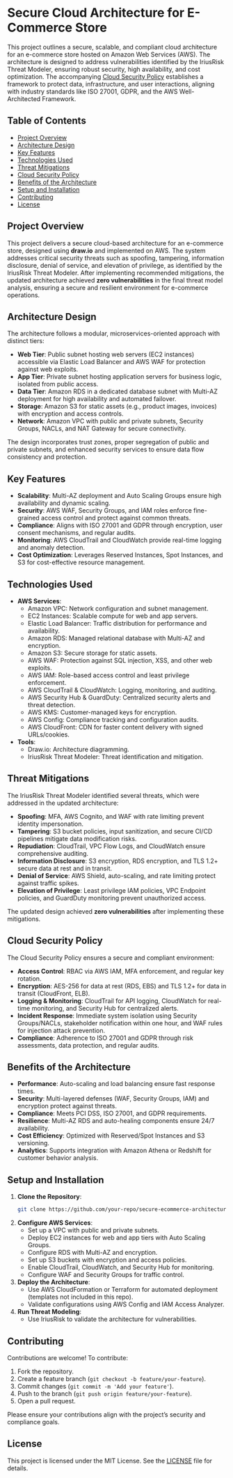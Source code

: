 # Secure Cloud Architecture for E-Commerce Store

This project outlines a secure, scalable, and compliant cloud architecture for an e-commerce store hosted on Amazon Web Services (AWS). The architecture is designed to address vulnerabilities identified by the IriusRisk Threat Modeler, ensuring robust security, high availability, and cost optimization. The accompanying [Cloud Security Policy](#cloud-security-policy) establishes a framework to protect data, infrastructure, and user interactions, aligning with industry standards like ISO 27001, GDPR, and the AWS Well-Architected Framework.

## Table of Contents
- [Project Overview](#project-overview)
- [Architecture Design](#architecture-design)
- [Key Features](#key-features)
- [Technologies Used](#technologies-used)
- [Threat Mitigations](#threat-mitigations)
- [Cloud Security Policy](#cloud-security-policy)
- [Benefits of the Architecture](#benefits-of-the-architecture)
- [Setup and Installation](#setup-and-installation)
- [Contributing](#contributing)
- [License](#license)

## Project Overview
This project delivers a secure cloud-based architecture for an e-commerce store, designed using **draw.io** and implemented on AWS. The system addresses critical security threats such as spoofing, tampering, information disclosure, denial of service, and elevation of privilege, as identified by the IriusRisk Threat Modeler. After implementing recommended mitigations, the updated architecture achieved **zero vulnerabilities** in the final threat model analysis, ensuring a secure and resilient environment for e-commerce operations.

## Architecture Design
The architecture follows a modular, microservices-oriented approach with distinct tiers:
- **Web Tier**: Public subnet hosting web servers (EC2 instances) accessible via Elastic Load Balancer and AWS WAF for protection against web exploits.
- **App Tier**: Private subnet hosting application servers for business logic, isolated from public access.
- **Data Tier**: Amazon RDS in a dedicated database subnet with Multi-AZ deployment for high availability and automated failover.
- **Storage**: Amazon S3 for static assets (e.g., product images, invoices) with encryption and access controls.
- **Network**: Amazon VPC with public and private subnets, Security Groups, NACLs, and NAT Gateway for secure connectivity.

The design incorporates trust zones, proper segregation of public and private subnets, and enhanced security services to ensure data flow consistency and protection.

## Key Features
- **Scalability**: Multi-AZ deployment and Auto Scaling Groups ensure high availability and dynamic scaling.
- **Security**: AWS WAF, Security Groups, and IAM roles enforce fine-grained access control and protect against common threats.
- **Compliance**: Aligns with ISO 27001 and GDPR through encryption, user consent mechanisms, and regular audits.
- **Monitoring**: AWS CloudTrail and CloudWatch provide real-time logging and anomaly detection.
- **Cost Optimization**: Leverages Reserved Instances, Spot Instances, and S3 for cost-effective resource management.

## Technologies Used
- **AWS Services**:
  - Amazon VPC: Network configuration and subnet management.
  - EC2 Instances: Scalable compute for web and app servers.
  - Elastic Load Balancer: Traffic distribution for performance and availability.
  - Amazon RDS: Managed relational database with Multi-AZ and encryption.
  - Amazon S3: Secure storage for static assets.
  - AWS WAF: Protection against SQL injection, XSS, and other web exploits.
  - AWS IAM: Role-based access control and least privilege enforcement.
  - AWS CloudTrail & CloudWatch: Logging, monitoring, and auditing.
  - AWS Security Hub & GuardDuty: Centralized security alerts and threat detection.
  - AWS KMS: Customer-managed keys for encryption.
  - AWS Config: Compliance tracking and configuration audits.
  - AWS CloudFront: CDN for faster content delivery with signed URLs/cookies.
- **Tools**:
  - Draw.io: Architecture diagramming.
  - IriusRisk Threat Modeler: Threat identification and mitigation.

## Threat Mitigations
The IriusRisk Threat Modeler identified several threats, which were addressed in the updated architecture:
- **Spoofing**: MFA, AWS Cognito, and WAF with rate limiting prevent identity impersonation.
- **Tampering**: S3 bucket policies, input sanitization, and secure CI/CD pipelines mitigate data modification risks.
- **Repudiation**: CloudTrail, VPC Flow Logs, and CloudWatch ensure comprehensive auditing.
- **Information Disclosure**: S3 encryption, RDS encryption, and TLS 1.2+ secure data at rest and in transit.
- **Denial of Service**: AWS Shield, auto-scaling, and rate limiting protect against traffic spikes.
- **Elevation of Privilege**: Least privilege IAM policies, VPC Endpoint policies, and GuardDuty monitoring prevent unauthorized access.

The updated design achieved **zero vulnerabilities** after implementing these mitigations.

## Cloud Security Policy
The Cloud Security Policy ensures a secure and compliant environment:
- **Access Control**: RBAC via AWS IAM, MFA enforcement, and regular key rotation.
- **Encryption**: AES-256 for data at rest (RDS, EBS) and TLS 1.2+ for data in transit (CloudFront, ELB).
- **Logging & Monitoring**: CloudTrail for API logging, CloudWatch for real-time monitoring, and Security Hub for centralized alerts.
- **Incident Response**: Immediate system isolation using Security Groups/NACLs, stakeholder notification within one hour, and WAF rules for injection attack prevention.
- **Compliance**: Adherence to ISO 27001 and GDPR through risk assessments, data protection, and regular audits.

## Benefits of the Architecture
- **Performance**: Auto-scaling and load balancing ensure fast response times.
- **Security**: Multi-layered defenses (WAF, Security Groups, IAM) and encryption protect against threats.
- **Compliance**: Meets PCI DSS, ISO 27001, and GDPR requirements.
- **Resilience**: Multi-AZ RDS and auto-healing components ensure 24/7 availability.
- **Cost Efficiency**: Optimized with Reserved/Spot Instances and S3 versioning.
- **Analytics**: Supports integration with Amazon Athena or Redshift for customer behavior analysis.

## Setup and Installation
1. **Clone the Repository**:
   ```bash
   git clone https://github.com/your-repo/secure-ecommerce-architecture.git
   ```
2. **Configure AWS Services**:
   - Set up a VPC with public and private subnets.
   - Deploy EC2 instances for web and app tiers with Auto Scaling Groups.
   - Configure RDS with Multi-AZ and encryption.
   - Set up S3 buckets with encryption and access policies.
   - Enable CloudTrail, CloudWatch, and Security Hub for monitoring.
   - Configure WAF and Security Groups for traffic control.
3. **Deploy the Architecture**:
   - Use AWS CloudFormation or Terraform for automated deployment (templates not included in this repo).
   - Validate configurations using AWS Config and IAM Access Analyzer.
4. **Run Threat Modeling**:
   - Use IriusRisk to validate the architecture for vulnerabilities.

## Contributing
Contributions are welcome! To contribute:
1. Fork the repository.
2. Create a feature branch (`git checkout -b feature/your-feature`).
3. Commit changes (`git commit -m 'Add your feature'`).
4. Push to the branch (`git push origin feature/your-feature`).
5. Open a pull request.

Please ensure your contributions align with the project’s security and compliance goals.

## License
This project is licensed under the MIT License. See the [LICENSE](LICENSE) file for details.